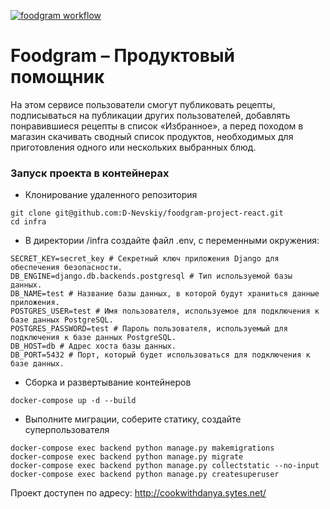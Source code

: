 [![foodgram workflow](https://github.com/D-Nevskiy/foodgram-project-react/actions/workflows/main.yml/badge.svg)](https://github.com/D-Nevskiy/foodgram-project-react/actions/workflows/main.yml)
# Foodgram – Продуктовый помощник

На этом сервисе пользователи смогут публиковать рецепты, подписываться на публикации других пользователей, добавлять понравившиеся рецепты в список «Избранное», а перед походом в магазин скачивать сводный список продуктов, необходимых для приготовления одного или нескольких выбранных блюд.

### Запуск проекта в контейнерах
- Клонирование удаленного репозитория
```
git clone git@github.com:D-Nevskiy/foodgram-project-react.git
cd infra
```
- В директории /infra создайте файл .env, с переменными окружения:
```
SECRET_KEY=secret_key # Секретный ключ приложения Django для обеспечения безопасности.
DB_ENGINE=django.db.backends.postgresql # Тип используемой базы данных.
DB_NAME=test # Название базы данных, в которой будут храниться данные приложения.
POSTGRES_USER=test # Имя пользователя, используемое для подключения к базе данных PostgreSQL.
POSTGRES_PASSWORD=test # Пароль пользователя, используемый для подключения к базе данных PostgreSQL.
DB_HOST=db # Адрес хоста базы данных.
DB_PORT=5432 # Порт, который будет использоваться для подключения к базе данных.
```
- Сборка и развертывание контейнеров
```
docker-compose up -d --build
```
- Выполните миграции, соберите статику, создайте суперпользователя
```
docker-compose exec backend python manage.py makemigrations
docker-compose exec backend python manage.py migrate
docker-compose exec backend python manage.py collectstatic --no-input
docker-compose exec backend python manage.py createsuperuser
```
Проект доступен по адресу: http://cookwithdanya.sytes.net/